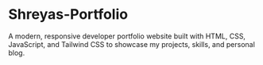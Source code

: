 # Shreyas-Portfolio
A modern, responsive developer portfolio website built with HTML, CSS, JavaScript, and Tailwind CSS to showcase my projects, skills, and personal blog.
